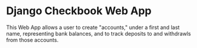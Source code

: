 # Django Checkbook Web App
 This Web App allows a user to create "accounts," under a first and last name, representing bank balances, and to track deposits to and withdrawls from those accounts.
